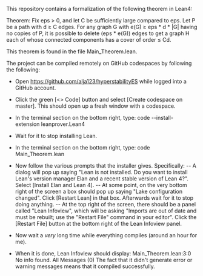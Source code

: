 This repository contains a formalization of the following theorem in Lean4: 

Theorem: 
Fix eps > 0, and let C be sufficiently large compared to eps. Let P be a path with d ≥ C edges. For any graph G with e(G) ≥ eps * d * |G| having no copies of P, it is possible to delete (eps * e(G)) edges to get a graph H each of whose connected components has a cover of order ≤ Cd.

This theorem is found in the file Main_Theorem.lean. 



The project can be compiled remotely on GitHub codespaces by following the following: 

- Open https://github.com/alja123/hyperstabilityES while logged into a GitHub account.

- Click the green [<> Code] button and select [Create codespace on master]. This should open up a fresh window with a codespace.

- In the terminal section on the bottom right, type: 
code --install-extension leanprover.Lean4

- Wait for it to stop installing Lean.

- In the terminal section on the bottom right, type: 
code Main_Theorem.lean

- Now follow the various prompts that the installer gives. Specifically:
-- A dialog will pop up saying "Lean is not installed. Do you want to install Lean's version manager Elan and a recent stable version of Lean 4?". Select [Install Elan and Lean 4]. 
-- At some point, on the very bottom right of the screen a box should pop up saying "Lake configuration changed". Click [Restart Lean] in that box. Afterwards wait for it to stop doing anything. 
-- At the top right of the screen, there should be a panel called "Lean Infoview", which will be asking "Imports are out of date and must be rebuilt; use the "Restart File" command in your editor". Click the [Restart File] button at the bottom right of the Lean Infoview panel.

- Now wait a *very* long time while everything compiles (around an hour for me).  

- When it is done, Lean Infoview should display: 
    Main_Theorem.lean:3:0
    No info found.
    All Messages (0)
The fact that it didn't generate error or warning messages means that it compiled successfully. 
